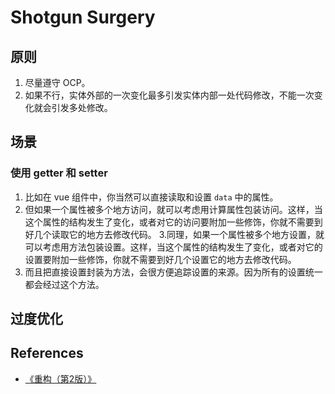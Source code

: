 # Shotgun Surgery


## 原则
1. 尽量遵守 OCP。
2. 如果不行，实体外部的一次变化最多引发实体内部一处代码修改，不能一次变化就会引发多处修改。


## 场景
### 使用 getter 和 setter
1. 比如在 vue 组件中，你当然可以直接读取和设置 `data` 中的属性。
2. 但如果一个属性被多个地方访问，就可以考虑用计算属性包装访问。这样，当这个属性的结构发生了变化，或者对它的访问要附加一些修饰，你就不需要到好几个读取它的地方去修改代码。
3.同理，如果一个属性被多个地方设置，就可以考虑用方法包装设置。这样，当这个属性的结构发生了变化，或者对它的设置要附加一些修饰，你就不需要到好几个设置它的地方去修改代码。
4. 而且把直接设置封装为方法，会很方便追踪设置的来源。因为所有的设置统一都会经过这个方法。


## 过度优化





















































## References
* [《重构（第2版）》](https://book.douban.com/subject/33400354/)
